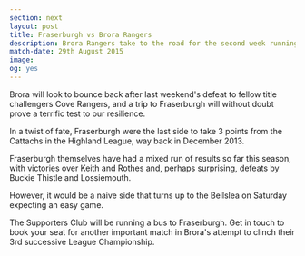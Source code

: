 ```yaml
---
section: next
layout: post
title: Fraserburgh vs Brora Rangers
description: Brora Rangers take to the road for the second week running to take on Fraserburgh. 
match-date: 29th August 2015
image: 
og: yes
---
```

Brora will look to bounce back after last weekend's defeat to fellow title challengers Cove Rangers, and a trip to Fraserburgh will without doubt prove a terrific test to our resilience.

In a twist of fate, Fraserburgh were the last side to take 3 points from the Cattachs in the Highland League, way back in December 2013.

Fraserburgh themselves have had a mixed run of results so far this season, with victories over Keith and Rothes and, perhaps surprising, defeats by Buckie Thistle and Lossiemouth.

However, it would be a naive side that turns up to the Bellslea on Saturday expecting an easy game.

The Supporters Club will be running a bus to Fraserburgh. Get in touch to book your seat for another important match in Brora's attempt to clinch their 3rd successive League Championship.